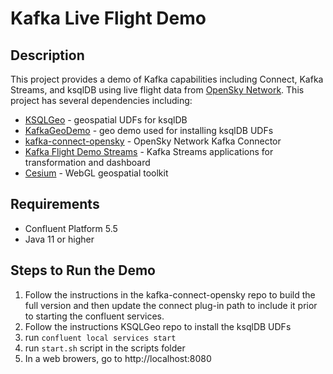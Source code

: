 # Kafka Live Flight Demo


## Description

This project provides a demo of Kafka capabilities including Connect, Kafka Streams, and ksqlDB using live flight data from [OpenSky Network](https://opensky-network.org/). This project has several dependencies including:

  * [KSQLGeo](https://github.com/wlaforest/KSQLGeo) - geospatial UDFs for ksqlDB
  * [KafkaGeoDemo](https://github.com/wlaforest/KafkaGeoDemo) - geo demo used for installing ksqlDB UDFs
  * [kafka-connect-opensky](https://github.com/nbuesing/kafka-connect-opensky) - OpenSky Network Kafka Connector
  * [Kafka Flight Demo Streams](https://github.com/michaelpeacock/kafka-flight-demo-streams) - Kafka Streams applications for transformation and dashboard
  * [Cesium](https://github.com/CesiumGS/cesium) - WebGL geospatial toolkit


## Requirements
  * Confluent Platform 5.5
  * Java 11 or higher

## Steps to Run the Demo
  1. Follow the instructions in the kafka-connect-opensky repo to build the full version and then update the connect plug-in path to include it prior to starting the confluent services.
  2. Follow the instructions KSQLGeo repo to install the ksqlDB UDFs
  3. run `confluent local services start`
  4. run `start.sh` script in the scripts folder
  5. In a web browers, go to http://localhost:8080 



